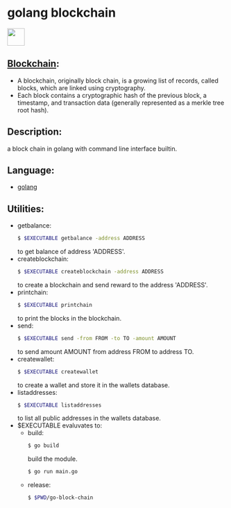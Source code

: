 # golang blockchain
[<img src="https://raw.githubusercontent.com/the-code-innovator/go-block-chain/master/images/mascot.png" width=40 height=40>](https://golang.org)

## [Blockchain](https://en.wikipedia.org/wiki/Blockchain):
* A blockchain, originally block chain, is a growing list of records, called blocks, which are linked using cryptography.
* Each block contains a cryptographic hash of the previous block, a timestamp, and transaction data (generally represented as a merkle tree root hash).

## Description:
a block chain in golang with command line interface builtin.

## Language:
* [golang](https://golang.org)

## Utilities:
* getbalance:
   ```bash
   $ $EXECUTABLE getbalance -address ADDRESS
   ```
   to get balance of address 'ADDRESS'.
* createblockchain:
   ```bash
   $ $EXECUTABLE createblockchain -address ADDRESS
   ```
   to create a blockchain and send reward to the address 'ADDRESS'.
* printchain:
   ```bash
   $ $EXECUTABLE printchain
   ```
   to print the blocks in the blockchain.
* send:
   ```bash
   $ $EXECUTABLE send -from FROM -to TO -amount AMOUNT
   ```
   to send amount AMOUNT from address FROM to address TO.
* createwallet:
   ```bash
   $ $EXECUTABLE createwallet
   ```
   to create a wallet and store it in the wallets database.
* listaddresses:
   ```bash
   $ $EXECUTABLE listaddresses
   ```
   to list all public addresses in the wallets database.
* $EXECUTABLE evaluvates to:
   - build:
      ```bash
      $ go build
      ```
      build the module.
      ```bash
      $ go run main.go
      ```
   - release:
      ```bash
      $ $PWD/go-block-chain
      ```
